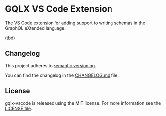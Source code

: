 # GQLX VS Code Extension 

The VS Code extension for adding support to writing schemas in the GraphQL eXtended language.

(tbd)

## Changelog

This project adheres to [semantic versioning](https://semver.org).

You can find the changelog in the [CHANGELOG.md](CHANGELOG.md) file.

## License

gqlx-vscode is released using the MIT license. For more information see the [LICENSE file](LICENSE).
